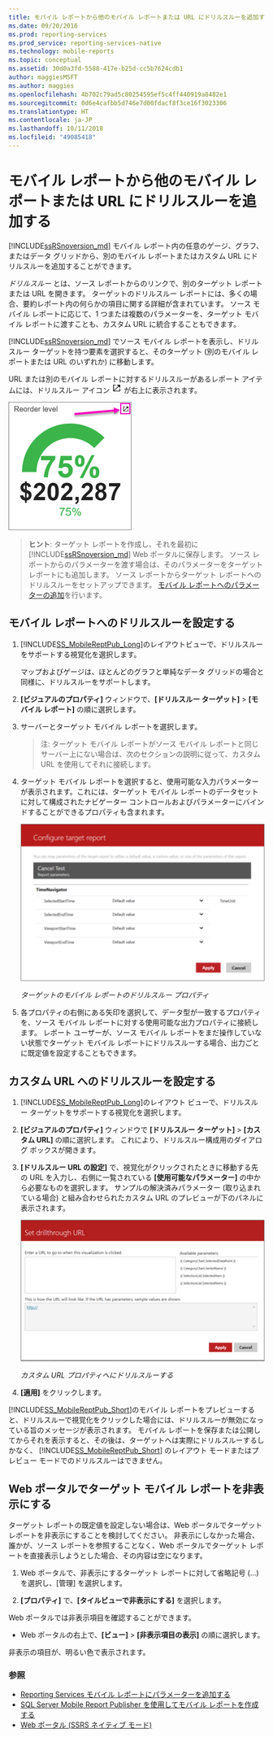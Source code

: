 ```yaml
---
title: モバイル レポートから他のモバイル レポートまたは URL にドリルスルーを追加する | Microsoft Docs
ms.date: 09/20/2016
ms.prod: reporting-services
ms.prod_service: reporting-services-native
ms.technology: mobile-reports
ms.topic: conceptual
ms.assetid: 30d0a3fd-5588-417e-b25d-cc5b7624cdb1
author: maggiesMSFT
ms.author: maggies
ms.openlocfilehash: 4b702c79ad5c80254595ef5c4ff440919a8482e1
ms.sourcegitcommit: 0d6e4cafbb5d746e7d00fdacf8f3ce16f3023306
ms.translationtype: HT
ms.contentlocale: ja-JP
ms.lasthandoff: 10/11/2018
ms.locfileid: "49085418"
---
```

# <a name="add-drillthrough-from-a-mobile-report-to-other-mobile-reports-or-urls"></a>モバイル レポートから他のモバイル レポートまたは URL にドリルスルーを追加する
[!INCLUDE[ssRSnoversion_md](../../includes/ssrsnoversion-md.md)] モバイル レポート内の任意のゲージ、グラフ、またはデータ グリッドから、別のモバイル レポートまたはカスタム URL にドリルスルーを追加することができます。 

*ドリルスルー*  とは、ソース レポートからのリンクで、別のターゲット レポートまたは URL を開きます。 ターゲットのドリルスルー レポートには、多くの場合、要約レポート内の何らかの項目に関する詳細が含まれています。 ソース モバイル レポートに応じて、1 つまたは複数のパラメーターを、ターゲット モバイル レポートに渡すことも、カスタム URL に統合することもできます。  
  
[!INCLUDE[ssRSnoversion_md](../../includes/ssrsnoversion-md.md)] でソース モバイル レポートを表示し、ドリルスルー ターゲットを持つ要素を選択すると、そのターゲット (別のモバイル レポートまたは URL のいずれか) に移動します。  

URL または別のモバイル レポートに対するドリルスルーがあるレポート アイテムには、ドリルスルー アイコン ![mobile-report-drill-through-icon](../../reporting-services/mobile-reports/media/mobile-report-drill-through-icon.png) が右上に表示されます。

![mobile-report-gauge-drill-through](../../reporting-services/mobile-reports/media/mobile-report-gauge-drill-through.png) 

>**ヒント**: ターゲット レポートを作成し、それを最初に [!INCLUDE[ssRSnoversion_md](../../includes/ssrsnoversion-md.md)] Web ポータルに保存します。 ソース レポートからのパラメーターを渡す場合は、そのパラメーターをターゲット レポートにも追加します。 ソース レポートからターゲット レポートへのドリルスルーをセットアップできます。 [モバイル レポートへのパラメーターの追加](../../reporting-services/mobile-reports/add-parameters-to-a-mobile-report-reporting-services.md)を行います。
 
## <a name="set-up-drillthrough-to-a-mobile-report"></a>モバイル レポートへのドリルスルーを設定する  

1. [!INCLUDE[SS_MobileReptPub_Long](../../includes/ss-mobilereptpub-long.md)]のレイアウトビューで、ドリルスルーをサポートする視覚化を選択します。   

   マップおよびゲージは、ほとんどのグラフと単純なデータ グリッドの場合と同様に、ドリルスルーをサポートします。
   
2. **[ビジュアルのプロパティ]** ウィンドウで、**[ドリルスルー ターゲット]** > **[モバイル レポート]** の順に選択します。  
3. サーバーとターゲット モバイル レポートを選択します。  

   >注: ターゲット モバイル レポートがソース モバイル レポートと同じサーバー上にない場合は、次のセクションの説明に従って、カスタム URL を使用してそれに接続します。  
 
4. ターゲット モバイル レポートを選択すると、使用可能な入力パラメーターが表示されます。これには、ターゲット モバイル レポートのデータセットに対して構成されたナビゲーター コントロールおよびパラメーターにバインドすることができるプロパティも含まれます。  

   ![mobile-report-drillthrough-target](../../reporting-services/mobile-reports/media/mobile-report-drillthrough-target.PNG)
   
   *ターゲットのモバイル レポートのドリルスルー プロパティ*  
  
5. 各プロパティの右側にある矢印を選択して、データ型が一致するプロパティを、ソース モバイル レポートに対する使用可能な出力プロパティに接続します。 レポート ユーザーが、ソース モバイル レポートをまだ操作していない状態でターゲット モバイル レポートにドリルスルーする場合、出力ごとに既定値を設定することもできます。  
  
## <a name="set-up-a-drillthrough-to-a-custom-url"></a>カスタム URL へのドリルスルーを設定する  
  
1. [!INCLUDE[SS_MobileReptPub_Long](../../includes/ss-mobilereptpub-long.md)]のレイアウト ビューで、ドリルスルー ターゲットをサポートする視覚化を選択します。    
2. **[ビジュアルのプロパティ]** ウィンドウで **[ドリルスルー ターゲット]** > **[カスタム URL]** の順に選択します。  これにより、ドリルスルー構成用のダイアログ ボックスが開きます。  
  
3. **[ドリルスルー URL の設定]** で、視覚化がクリックされたときに移動する先の URL を入力し、右側に一覧されている **[使用可能なパラメーター]** の中から必要なものを選択します。 サンプルの解決済みパラメーター (取り込まれている場合) と組み合わせられたカスタム URL のプレビューが下のパネルに表示されます。  
  
   ![mobile-report-drillthrough-url](../../reporting-services/mobile-reports/media/mobile-report-drillthrough-url.PNG)
  
   *カスタム URL プロパティへにドリルスルーする*  
  
4. **[適用]** をクリックします。  

  
[!INCLUDE[SS_MobileReptPub_Short](../../includes/ss-mobilereptpub-short.md)]のモバイル レポートをプレビューすると、ドリルスルーで視覚化をクリックした場合には、ドリルスルーが無効になっている旨のメッセージが表示されます。 モバイル レポートを保存または公開してからそれを表示すると、その後は、ターゲットへは実際にドリルスルーするしかなく、 [!INCLUDE[SS_MobileReptPub_Short](../../includes/ss-mobilereptpub-short.md)] のレイアウト モードまたはプレビュー モードでのドリルスルーはできません。  

## <a name="hide-a-target-mobile-report-on-the-web-portal"></a>Web ポータルでターゲット モバイル レポートを非表示にする
ターゲット レポートの既定値を設定しない場合は、Web ポータルでターゲット レポートを非表示にすることを検討してください。 非表示にしなかった場合、誰かが、ソース レポートを参照することなく、Web ポータルでターゲット レポートを直接表示しようとした場合、その内容は空になります。

1. Web ポータルで、非表示にするターゲット レポートに対して省略記号 (...) を選択し、[管理] を選択します。

2. **[プロパティ]** で、**[タイルビューで非表示にする]** を選択します。

Web ポータルでは非表示項目を確認することができます。 

* Web ポータルの右上で、**[ビュー]** > **[非表示項目の表示]** の順に選択します。 

非表示の項目が、明るい色で表示されます。
    
### <a name="see-also"></a>参照  
 
* [Reporting Services モバイル レポートにパラメーターを追加する](../../reporting-services/mobile-reports/add-parameters-to-a-mobile-report-reporting-services.md)
* [SQL Server Mobile Report Publisher を使用してモバイル レポートを作成する](../../reporting-services/mobile-reports/create-mobile-reports-with-sql-server-mobile-report-publisher.md) 
* [Web ポータル (SSRS ネイティブ モード)](../../reporting-services/web-portal-ssrs-native-mode.md)

